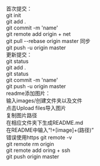 首次提交：  
  git init  
  git add .  
  git commit -m 'name'  
  git remote add origin + net  
  git pull --rebase origin master  同步  
  git push -u origin master  
更新提交：  
  git status  
  git add .  
  git status  
  git commit -m 'name'  
  git push -u origin master  
readme添加图片：  
  输入images/创建文件夹以及文件  
  点击Upload files导入图片  
  复制图片路径  
  在相应文件夹下生成README.md  
  在README中输入“!+[image]+(路径)”  
错误使用https
  git remote -v  
  git remote rm origin  
  git remote add oring + ssh  
  git push origin master
